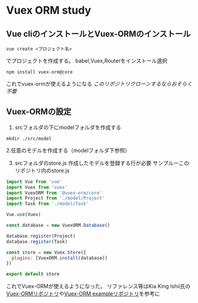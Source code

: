 # Vuex ORM study

## Vue cliのインストールとVuex-ORMのインストール
```
vue create <プロジェクト名>
```
でプロジェクトを作成する。
babel,Vuex,Routerをインストール選択

```
npm install vuex-orm@core
```
これでvuex-ormが使えるようになる
*このリポジトリクローンするならおそらく不要*


## Vuex-ORMの設定
1. srcフォルダの下にmodelフォルダを作成する
```
mkdir ./src/model
```
  
2.任意のモデルを作成する（modelフォルダ下参照） 
  
3. srcフォルダのstore.js
作成したモデルを登録する行が必要
サンプルーこのリポジトリ内のstore.js
```javascript
import Vue from 'vue'
import Vuex from 'vuex'
import VuexORM from '@vuex-orm/core'
import Project from './model/Project'
import Task from './model/Task'

Vue.use(Vuex)

const database = new VuexORM.Database()

database.register(Project)
database.register(Task)

const store = new Vuex.Store({
  plugins: [VuexORM.install(database)]
})

export default store
```

これでVuex-ORMが使えるようになった。
リファレンス等はKia King Ishii氏の[Vuex-ORMリポジトリ](https://github.com/vuex-orm/vuex-orm)や[Vuex-ORM exampleリポジトリ](https://github.com/vuex-orm/vuex-orm-examples)を参考に
